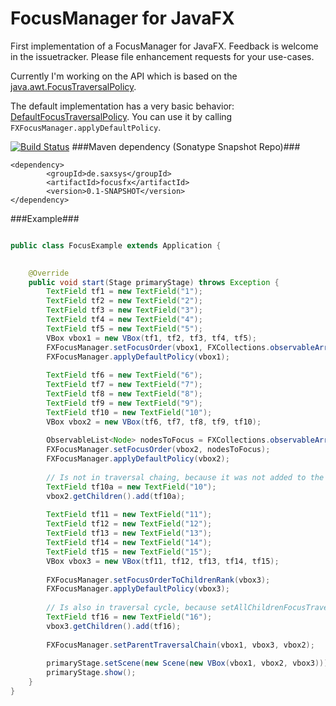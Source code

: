 FocusManager for JavaFX
=========
First implementation of a FocusManager for JavaFX. Feedback is welcome in the issuetracker. Please file enhancement requests for your use-cases.

Currently I'm working on the API which is based on the [java.awt.FocusTraversalPolicy](http://www.java2s.com/Tutorial/Java/0260__Swing-Event/UseFocusTraversalPolicy.htm).

The default implementation has a very basic behavior: [DefaultFocusTraversalPolicy](https://github.com/sialcasa/focusFX/blob/master/src/main/java/de/saxsys/focusfx/DefaultFocusTraversalPolicy.java). You can use it by calling ```FXFocusManager.applyDefaultPolicy```.

[![Build Status](https://travis-ci.org/sialcasa/focusFX.svg?branch=master)](https://travis-ci.org/sialcasa/jfx-testrunner)
###Maven dependency (Sonatype Snapshot Repo)###
```
<dependency>
		<groupId>de.saxsys</groupId>
		<artifactId>focusfx</artifactId>
		<version>0.1-SNAPSHOT</version>
</dependency>
```

###Example###

```Java

public class FocusExample extends Application {
	

	@Override
	public void start(Stage primaryStage) throws Exception {
		TextField tf1 = new TextField("1");
		TextField tf2 = new TextField("2");
		TextField tf3 = new TextField("3");
		TextField tf4 = new TextField("4");
		TextField tf5 = new TextField("5");
		VBox vbox1 = new VBox(tf1, tf2, tf3, tf4, tf5);
		FXFocusManager.setFocusOrder(vbox1, FXCollections.observableArrayList(tf5, tf3, tf2, tf4));
		FXFocusManager.applyDefaultPolicy(vbox1);
		
		TextField tf6 = new TextField("6");
		TextField tf7 = new TextField("7");
		TextField tf8 = new TextField("8");
		TextField tf9 = new TextField("9");
		TextField tf10 = new TextField("10");
		VBox vbox2 = new VBox(tf6, tf7, tf8, tf9, tf10);
		
		ObservableList<Node> nodesToFocus = FXCollections.observableArrayList(tf6, tf7, tf8, tf9);
		FXFocusManager.setFocusOrder(vbox2, nodesToFocus);
		FXFocusManager.applyDefaultPolicy(vbox2);
		
		// Is not in traversal chaing, because it was not added to the nodesToFocus list
		TextField tf10a = new TextField("10");
		vbox2.getChildren().add(tf10a);
		
		TextField tf11 = new TextField("11");
		TextField tf12 = new TextField("12");
		TextField tf13 = new TextField("13");
		TextField tf14 = new TextField("14");
		TextField tf15 = new TextField("15");
		VBox vbox3 = new VBox(tf11, tf12, tf13, tf14, tf15);
		
		FXFocusManager.setFocusOrderToChildrenRank(vbox3);
		FXFocusManager.applyDefaultPolicy(vbox3);
		
		// Is also in traversal cycle, because setAllChildrenFocusTraversalEnabled was called
		TextField tf16 = new TextField("16");
		vbox3.getChildren().add(tf16);
		
		FXFocusManager.setParentTraversalChain(vbox1, vbox3, vbox2);
		
		primaryStage.setScene(new Scene(new VBox(vbox1, vbox2, vbox3)));
		primaryStage.show();
	}	
}
```

